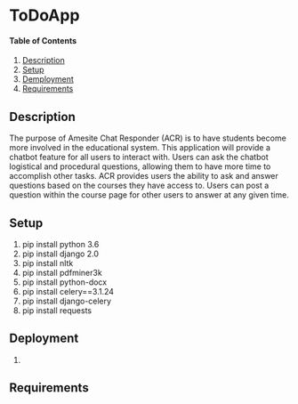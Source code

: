 # ToDoApp

#### Table of Contents 

1. [Description](#description) 
2. [Setup](#setup) 
3. [Demployment](#deployment)
4. [Requirements](#requirements)




## Description 
The purpose of Amesite Chat Responder (ACR) is to have students become more involved in the educational system. This application will provide a chatbot feature for all users to interact with. Users can ask the chatbot logistical and procedural questions, allowing them to have more time to accomplish other tasks. ACR provides users the ability to ask and answer questions based on the courses they have access to. Users can post a question within the course page for other users to answer at any given time. 
## Setup 
1. pip install python 3.6 
2. pip install django 2.0
3. pip install nltk 
4. pip install pdfminer3k 
5. pip install python-docx
6. pip install celery==3.1.24
7. pip install django-celery 
8. pip install requests

## Deployment
1. 

## Requirements 



